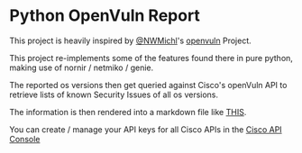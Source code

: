 # Python OpenVuln Report

This project is heavily inspired by [@NWMichl](https://github.com/NWMichl)'s [openvuln](https://github.com/NWMichl/openvuln) Project.

This project re-implements some of the features found there in pure python, making use of nornir / netmiko / genie.

The reported os versions then get queried against Cisco's openVuln API to retrieve lists of known Security Issues of all os versions.

The information is then rendered into a markdown file like [THIS](openvuln.md).

You can create / manage your API keys for all Cisco APIs in the [Cisco API Console](https://apiconsole.cisco.com/)